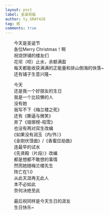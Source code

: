 ```yaml
---
layout: post
label: 圣诞祝福
author: ty_GRAY428
tag: 感
comments: true
---
```


　　今天是圣诞节
<br>　　各位Merry Christmas！啊
<br>　　祝烧饼铺的楼友们
<br>　　花坝（呗）止水，余额满盈
<br>　　每天都能收获满满的正能量和排山倒海的快落~
<br>　　还有铺子生意兴隆~

　　今天
<br>　　还是我一个好朋友的生日
<br>　　我是一个比较懒的人
<br>　　没有她
<br>　　我写不下《梅兰楼之死》
<br>　　还有《撕逼与微笑》
<br>　　弃了《琅琊榜-昭雪》
<br>　　也没有两对双生改编
<br>　　《如果没有润玉（内/外）》
<br>　　《金刚伏馍曲》/《香蜜应劫曲》
<br>　　连最早的试水
<br>　　《先贤殿（片段）》改编
<br>　　都是想都不敢想的事情
<br>　　然而她随梅兰楼先生
<br>　　阵亡在1.0
<br>　　从此天涯再无此人
<br>　　本不必如此
<br>　　奈何决绝至此


　　最后祝同样是今天生日的涯友
<br>　　生日快乐~